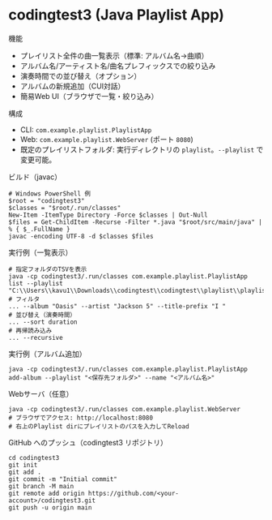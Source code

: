 ﻿# codingtest3 (Java Playlist App)

機能
- プレイリスト全件の曲一覧表示（標準: アルバム名→曲順）
- アルバム名/アーティスト名/曲名プレフィックスでの絞り込み
- 演奏時間での並び替え（オプション）
- アルバムの新規追加（CUI対話）
- 簡易Web UI（ブラウザで一覧・絞り込み）

構成
- CLI: `com.example.playlist.PlaylistApp`
- Web: `com.example.playlist.WebServer` (ポート `8080`)
- 既定のプレイリストフォルダ: 実行ディレクトリの `playlist`。`--playlist` で変更可能。

ビルド（javac）
```
# Windows PowerShell 例
$root = "codingtest3"
$classes = "$root/.run/classes"
New-Item -ItemType Directory -Force $classes | Out-Null
$files = Get-ChildItem -Recurse -Filter *.java "$root/src/main/java" | % { $_.FullName }
javac -encoding UTF-8 -d $classes $files
```

実行例（一覧表示）
```
# 指定フォルダのTSVを表示
java -cp codingtest3/.run/classes com.example.playlist.PlaylistApp list --playlist "C:\\Users\\kavu1\\Downloads\\codingtest\\codingtest\\playlist\\playlist"
# フィルタ
... --album "Oasis" --artist "Jackson 5" --title-prefix "I "
# 並び替え（演奏時間）
... --sort duration
# 再帰読み込み
... --recursive
```

実行例（アルバム追加）
```
java -cp codingtest3/.run/classes com.example.playlist.PlaylistApp add-album --playlist "<保存先フォルダ>" --name "<アルバム名>"
```

Webサーバ（任意）
```
java -cp codingtest3/.run/classes com.example.playlist.WebServer
# ブラウザでアクセス: http://localhost:8080
# 右上のPlaylist dirにプレイリストのパスを入力してReload
```

GitHub へのプッシュ（codingtest3 リポジトリ）
```
cd codingtest3
git init
git add .
git commit -m "Initial commit"
git branch -M main
git remote add origin https://github.com/<your-account>/codingtest3.git
git push -u origin main
```

